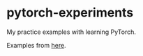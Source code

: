 # pytorch-experiments

My practice examples with learning PyTorch. 

Examples from [here](http://pytorch.org/tutorials/beginner/pytorch_with_examples.html).

